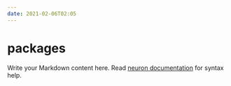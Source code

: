 ```yaml
---
date: 2021-02-06T02:05
---
```


# packages

Write your Markdown content here. Read [neuron documentation](https://neuron.zettel.page/2011404.html) for syntax help.

